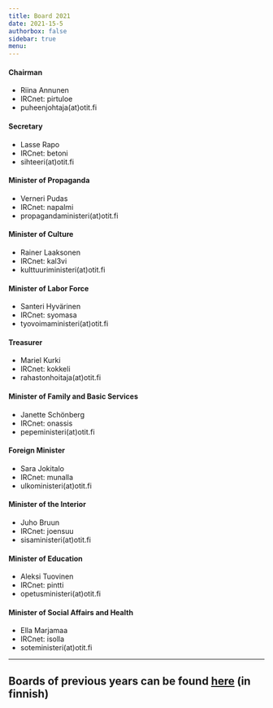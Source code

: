 ```yaml
---
title: Board 2021
date: 2021-15-5
authorbox: false
sidebar: true
menu:
---
```


#### Chairman
- Riina Annunen
- IRCnet: pirtuloe
- puheenjohtaja(at)otit.fi

#### Secretary
- Lasse Rapo
- IRCnet: betoni
- sihteeri(at)otit.fi

#### Minister of Propaganda
- Verneri Pudas
- IRCnet: napalmi
- propagandaministeri(at)otit.fi

#### Minister of Culture
- Rainer Laaksonen
- IRCnet: kal3vi
- kulttuuriministeri(at)otit.fi

#### Minister of Labor Force
- Santeri Hyvärinen
- IRCnet: syomasa
- tyovoimaministeri(at)otit.fi

#### Treasurer
- Mariel Kurki
- IRCnet: kokkeli
- rahastonhoitaja(at)otit.fi

#### Minister of Family and Basic Services
- Janette Schönberg
- IRCnet: onassis
- pepeministeri(at)otit.fi

#### Foreign Minister
- Sara Jokitalo
- IRCnet: munalla
- ulkoministeri(at)otit.fi

#### Minister of the Interior
- Juho Bruun
- IRCnet: joensuu
- sisaministeri(at)otit.fi

#### Minister of Education
- Aleksi Tuovinen
- IRCnet: pintti
- opetusministeri(at)otit.fi

#### Minister of Social Affairs and Health
- Ella Marjamaa
- IRCnet: isolla
- soteministeri(at)otit.fi

---

## Boards of previous years can be found [here](/kilta/wanhat-toimijat) (in finnish)